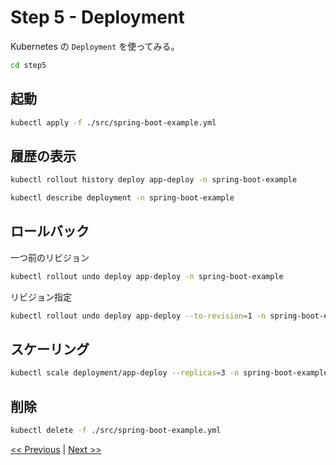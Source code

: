 # Step 5 - Deployment

Kubernetes の `Deployment` を使ってみる。

```bash
cd step5
```

## 起動

```bash
kubectl apply -f ./src/spring-boot-example.yml
```

## 履歴の表示

```bash
kubectl rollout history deploy app-deploy -n spring-boot-example
```

```bash
kubectl describe deployment -n spring-boot-example
```

## ロールバック

一つ前のリビジョン
```bash
kubectl rollout undo deploy app-deploy -n spring-boot-example
```

リビジョン指定
```bash
kubectl rollout undo deploy app-deploy --to-revision=1 -n spring-boot-example
```

## スケーリング

```bash
kubectl scale deployment/app-deploy --replicas=3 -n spring-boot-example
```

## 削除

```bash
kubectl delete -f ./src/spring-boot-example.yml
```

[<< Previous](../step4) | [Next >>](../step6)
